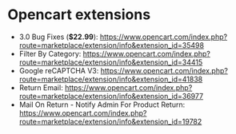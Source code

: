 # Opencart extensions

- 3.0 Bug Fixes (**$22.99**): https://www.opencart.com/index.php?route=marketplace/extension/info&extension_id=35498
- Filter By Category: https://www.opencart.com/index.php?route=marketplace/extension/info&extension_id=34415
- Google reCAPTCHA V3: https://www.opencart.com/index.php?route=marketplace/extension/info&extension_id=41838
- Return Email: https://www.opencart.com/index.php?route=marketplace/extension/info&extension_id=36977
- Mail On Return - Notify Admin For Product Return: https://www.opencart.com/index.php?route=marketplace/extension/info&extension_id=19782
